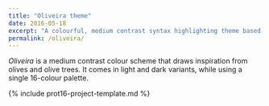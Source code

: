 ```yaml
---
title: "Oliveira theme"
date: 2016-05-18
excerpt: "A colourful, medium contrast syntax highlighting theme based on a 16-colour palette."
permalink: /oliveira/
---
```

*Oliveira* is a medium contrast colour scheme that draws inspiration from olives and olive trees. It comes in light and dark variants, while using a single 16-colour palette.

{% include prot16-project-template.md %}
